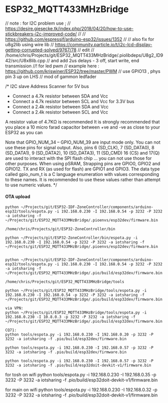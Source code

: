 # ESP32_MQTT433MHzBridge
// note : for I2C problem use ;
// https://desire.giesecke.tk/index.php/2018/04/20/how-to-use-stickbreakers-i2c-improved-code/
//
// https://github.com/espressif/arduino-esp32/issues/1352
//
// also fix for u8g2lib using wire lib
// https://community.particle.io/t/i2c-lcd-display-getting-corrupted-solved/9767/78
// edit
// /home/chris/Projects/git/ESP32_MQTT433MHzBridge/.piolibdeps/U8g2_ID942/src/U8x8lib.cpp
// and add 2us delays - 3 off, start write, end transmission
//! for led pwm
// example here : https://github.com/kriswiner/ESP32/tree/master/PWM
// use GPIO13 , phys pin 3 up on LHS
// mod of gammon ledfader

/* I2C slave Address Scanner
for 5V bus
 * Connect a 4.7k resistor between SDA and Vcc
 * Connect a 4.7k resistor between SCL and Vcc
for 3.3V bus
 * Connect a 2.4k resistor between SDA and Vcc
 * Connect a 2.4k resistor between SCL and Vcc

A resistor value of 4.7KΩ is recommended
It is strongly recommended that you place a 10 micro farad capacitor between +ve and -ve as close to your ESP32 as you can

Note that GPIO_NUM_34 – GPIO_NUM_39 are input mode only. You can not use these pins
for signal output. Also, pins 6 (SD_CLK), 7 (SD_DATA0), 8 (SD_DATA1), 9
(SD_DATA2), 10 (SD_DATA3), 11 (SD_CMD) 16 (CS) and 17(Q) are used to interact
with the SPI flash chip ... you can not use those for other purposes.
When using pSRAM,
Strapping pins are GPIO0, GPIO2 and GPIO12.
TX and RX (as used for flash) are GPIO1 and GPIO3.
The data type called gpio_num_t is a C language enumeration with values corresponding to these names. It is recommended to use these values rather than
attempt to use numeric values.
*/

#### OTA upload
```
python ~/Projects/git/ESP32-IDF-ZoneController/components/arduino-esp32/tools/espota.py -i 192.168.0.230 -I 192.168.0.54 -p 3232 -P 3232 -a iotsharing -f ~/Projects/git/ESP32_MQTT433MHzBridge/.pioenvs/esp32dev/firmware.bin

/home/chris/Projects/git/ESP32-ZoneController/bin

python ~/Projects/git/ESP32-ZoneController/bin/espota.py -i 192.168.0.230 -I 192.168.0.54 -p 3232 -P 3232 -a iotsharing -f ~/Projects/git/ESP32_MQTT433MHzBridge/.pioenvs/esp32dev/firmware.bin


python ~/Projects/git/ESP32-IDF-ZoneController/components/arduino-esp32/tools/espota.py -i 192.168.0.230 -I 192.168.0.54 -p 3232 -P 3232 -a iotsharing -f ~/Projects/git/ESP32_MQTT433MHzBridge/.pio/build/esp32dev/firmware.bin

/home/chris/Projects/git/ESP32_MQTT433MHzBridge/tools

python ~/Projects/git/ESP32_MQTT433MHzBridge/tools/espota.py -i 192.168.0.230 -I 192.168.0.54 -p 3232 -P 3232 -a iotsharing -f ~/Projects/git/ESP32_MQTT433MHzBridge/.pio/build/esp32dev/firmware.bin

via VPN:
python ~/Projects/git/ESP32_MQTT433MHzBridge/tools/espota.py -i 192.168.0.230 -I 10.8.0.3 -p 3232 -P 3232 -a iotsharing -f ~/Projects/git/ESP32_MQTT433MHzBridge/.pio/build/esp32dev/firmware.bin

CQ71:
python tools/espota.py -i 192.168.0.230 -I 192.168.0.20 -p 3232 -P 3232 -a iotsharing -f .pio/build/esp32dev/firmware.bin

python tools/espota.py -i 192.168.0.230 -I 192.168.0.57 -p 3232 -P 3232 -a iotsharing -f .pio/build/esp32dev/firmware.bin

python tools/espota.py -i 192.168.0.230 -I 192.168.0.57 -p 3232 -P 3232 -a iotsharing -f .pio/build/esp32doit-devkit-v1/firmware.bin

```

for tosh on wifi
python tools/espota.py -i 192.168.0.230 -I 192.168.0.35 -p 3232 -P 3232 -a iotsharing -f .pio/build/esp32doit-devkit-v1/firmware.bin

for main on wifi
python tools/espota.py -i 192.168.0.230 -I 192.168.0.32 -p 3232 -P 3232 -a iotsharing -f .pio/build/esp32doit-devkit-v1/firmware.bin
